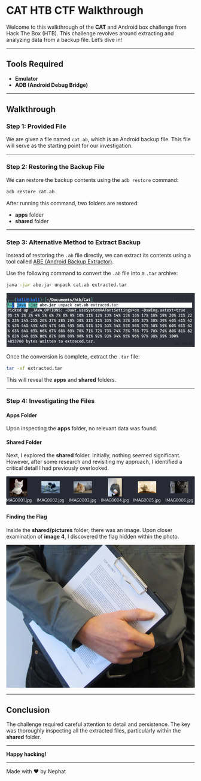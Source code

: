 
# CAT HTB CTF Walkthrough

Welcome to this walkthrough of the **CAT** and Android box challenge from Hack The Box (HTB). This challenge revolves around extracting and analyzing data from a backup file. Let’s dive in!

---

## Tools Required
- **Emulator**
- **ADB (Android Debug Bridge)**

---

## Walkthrough

### Step 1: Provided File
We are given a file named `cat.ab`, which is an Android backup file. This file will serve as the starting point for our investigation.

---

### Step 2: Restoring the Backup File
We can restore the backup contents using the `adb restore` command:

```bash
adb restore cat.ab
```

After running this command, two folders are restored:
- **apps** folder
- **shared** folder

---

### Step 3: Alternative Method to Extract Backup
Instead of restoring the `.ab` file directly, we can extract its contents using a tool called [ABE (Android Backup Extractor)](https://github.com/nelenkov/android-backup-extractor/releases/download/latest/abe-3e9a273.jar).

Use the following command to convert the `.ab` file into a `.tar` archive:

```bash
java -jar abe.jar unpack cat.ab extracted.tar
```

![extraction](images/restoration.png)


Once the conversion is complete, extract the `.tar` file:

```bash
tar -xf extracted.tar
```

This will reveal the **apps** and **shared** folders.

---

### Step 4: Investigating the Files
#### **Apps Folder**
Upon inspecting the **apps** folder, no relevant data was found.

#### **Shared Folder**
Next, I explored the **shared** folder. Initially, nothing seemed significant. However, after some research and revisiting my approach, I identified a critical detail I had previously overlooked.

![shared folder](images/pictures.png)


#### **Finding the Flag**
Inside the **shared/pictures** folder, there was an image. Upon closer examination of **image 4**, I discovered the flag hidden within the photo.

![flag](images/image4.png)


---

## Conclusion
The challenge required careful attention to detail and persistence. The key was thoroughly inspecting all the extracted files, particularly within the **shared** folder.

---

**Happy hacking!**

---
Made with ❤️ by Nephat

```
